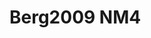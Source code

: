 <a name="material" />

# Berg2009 NM4
<script type="application/ld+json">
  {
    "@context": "https://schema.org/",
    "@type": "ChemicalSubstance",
    "http://purl.org/dc/terms/conformsTo":
      {
        "@type": "CreativeWork",
        "@id": "https://bioschemas.org/profiles/ChemicalSubstance/0.4-RELEASE/"
      },
    "@id": "https://egonw.github.io/nanowiki/nanowiki148.html#material",
    "name": "Berg2009 NM4",
    "sameAs: "http://127.0.0.1/mediawiki/index.php/Special:URIResolver/Berg2009_NM4"
  }
</script>

